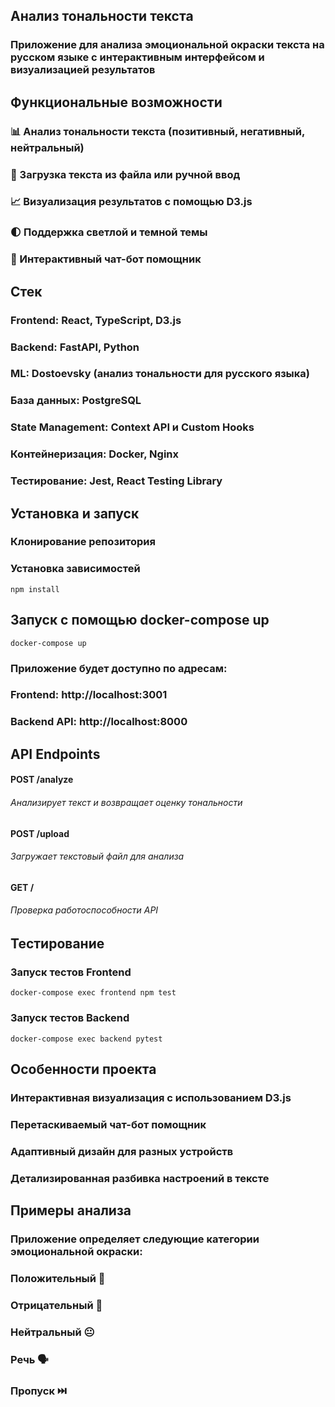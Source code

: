 ## Анализ тональности текста

### Приложение для анализа эмоциональной окраски текста на русском языке с интерактивным интерфейсом и визуализацией результатов

## Функциональные возможности
### 📊 Анализ тональности текста (позитивный, негативный, нейтральный)
### 📁 Загрузка текста из файла или ручной ввод
### 📈 Визуализация результатов с помощью D3.js
### 🌓 Поддержка светлой и темной темы
### 💬 Интерактивный чат-бот помощник


## Стек
### Frontend: React, TypeScript, D3.js
### Backend: FastAPI, Python
### ML: Dostoevsky (анализ тональности для русского языка)
### База данных: PostgreSQL
### State Management: Context API и Custom Hooks
### Контейнеризация: Docker, Nginx
### Тестирование: Jest, React Testing Library

## Установка и запуск
### Клонирование репозитория
### Установка зависимостей
 ```
 npm install
 ```
## Запуск с помощью docker-compose up
```
docker-compose up
```
### Приложение будет доступно по адресам:
### Frontend: http://localhost:3001
### Backend API: http://localhost:8000

 
## API Endpoints
#### POST /analyze
###### Анализирует текст и возвращает оценку тональности
#### POST /upload
###### Загружает текстовый файл для анализа
#### GET /
###### Проверка работоспособности API

## Тестирование
### Запуск тестов Frontend
```
docker-compose exec frontend npm test
```
### Запуск тестов Backend
```
docker-compose exec backend pytest
```

## Особенности проекта
### Интерактивная визуализация с использованием D3.js
### Перетаскиваемый чат-бот помощник
### Адаптивный дизайн для разных устройств
### Детализированная разбивка настроений в тексте

## Примеры анализа

### Приложение определяет следующие категории эмоциональной окраски:


### Положительный 🙂
### Отрицательный 🙁
### Нейтральный 😐
### Речь 🗣️
### Пропуск ⏭️

